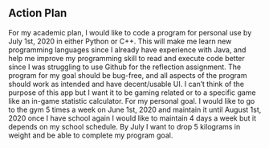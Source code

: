 ## Action Plan
For my academic plan, I would like to code a program for personal use by July 1st, 2020 in either Python or C++. This will make me learn new programming languages since I already have experience with Java, and help me improve my programming skill to read and execute code better since I was struggling to use Github for the reflection assignment. The program for my goal should be bug-free, and all aspects of the program should work as intended and have decent/usable UI. I can’t think of the purpose of this app but I want it to be gaming related or to a specific game like an in-game statistic calculator. For my personal goal. I would like to go to the gym 5 times a week on June 1st, 2020 and maintain it until August 1st, 2020 once I have school again I would like to maintain 4 days a week but it depends on my school schedule. By July I want to drop 5 kilograms in weight and be able to complete my program goal.
